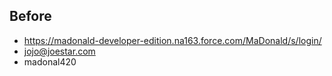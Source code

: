 
## Before

 - https://madonald-developer-edition.na163.force.com/MaDonald/s/login/
 - jojo@joestar.com
 - madonal420
